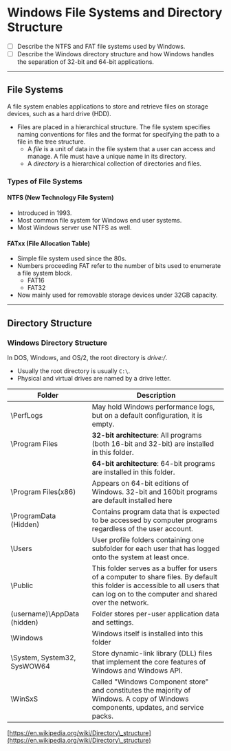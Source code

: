 # Windows File Systems and Directory Structure

* [ ] Describe the NTFS and FAT file systems used by Windows.
* [ ] Describe the Windows directory structure and how Windows handles the separation of 32-bit and 64-bit applications.

***

## File Systems

A file system enables applications to store and retrieve files on storage devices, such as a hard drive (HDD).

* Files are placed in a hierarchical structure. The file system specifies naming conventions for files and the format for specifying the path to a file in the tree structure.
  * A _file_ is a unit of data in the file system that a user can access and manage. A file must have a unique name in its directory.
  * A _directory_ is a hierarchical collection of directories and files.

### Types of File Systems

#### NTFS (New Technology File System)

* Introduced in 1993.
* Most common file system for Windows end user systems.
* Most Windows server use NTFS as well.

#### FATxx (File Allocation Table)

* Simple file system used since the 80s.
* Numbers proceeding FAT refer to the number of bits used to enumerate a file system block.
  * FAT16
  * FAT32
* Now mainly used for removable storage devices under 32GB capacity.

***

## Directory Structure

### Windows Directory Structure

In DOS, Windows, and OS/2, the root directory is _drive:/_.

* Usually the root directory is usually `C:\`.
* Physical and virtual drives are named by a drive letter.

| Folder                      | Description                                                                                                                                                                           |
| --------------------------- | ------------------------------------------------------------------------------------------------------------------------------------------------------------------------------------- |
| \PerfLogs                   | May hold Windows performance logs, but on a default configuration, it is empty.                                                                                                       |
| \Program Files              | **32-bit architecture**: All programs (both 16-bit and 32-bit) are installed in this folder.                                                                                          |
|                             | **64-bit architecture**: 64-bit programs are installed in this folder.                                                                                                                |
| \Program Files(x86)         | Appears on 64-bit editions of Windows. 32-bit and 160bit programs are default installed here                                                                                          |
| \ProgramData (Hidden)       | Contains program data that is expected to be accessed by computer programs regardless of the user account.                                                                            |
| \Users                      | User profile folders containing one subfolder for each user that has logged onto the system at least once.                                                                            |
| \Public                     | This folder serves as a buffer for users of a computer to share files. By default this folder is accessible to all users that can log on to the computer and shared over the network. |
| (username)\AppData (hidden) | Folder stores per-user application data and settings.                                                                                                                                 |
| \Windows                    | Windows itself is installed into this folder                                                                                                                                          |
| \System, System32, SysWOW64 | Store dynamic-link library (DLL) files that implement the core features of Windows and Windows API.                                                                                   |
| \WinSxS                     | Called "Windows Component store" and constitutes the majority of Windows. A copy of Windows components, updates, and service packs.                                                   |

[https://en.wikipedia.org/wiki/Directory\_structure](https://en.wikipedia.org/wiki/Directory\_structure)
